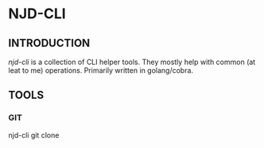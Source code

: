 # NJD-CLI

## INTRODUCTION

*njd-cli* is a collection of CLI helper tools. They mostly help with common (at leat to me) operations. Primarily written in golang/cobra.


## TOOLS

### GIT

njd-cli git clone 